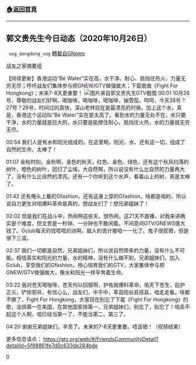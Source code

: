 ###  [:house:返回首頁](https://github.com/ourhimalayas/txt)
---

## 郭文贵先生今日动态（2020年10月26日）
` vog_dongdong_vog` [轉載自GNews](https://gnews.org/zh-hans/498403/)

战友之家摘要组

【持续更新】香港运动“Be Water”实在高，水干净、耐心、抵挡住热火，力量无穷无尽；呼吁战友们集体参与把GNEW/GTV做强做大；下载歌曲《Fight For Hongkong》；未来7-8天更重要！
![]()![](https://gnews-media-offload.s3.amazonaws.com/wp-content/uploads/2020/10/29055546/image-178.png)图片来自郭文贵先生GTV截图
00:01 10月26号，尊敬的战友们好啊，喝咖啡，喝咖啡，喝咖啡，抽雪茄，呵呵，今天26号？27号？26号，时间过的真快，深山老林现在是最漂亮的时候，加上这个水，真是，香港这个运动叫“Be Water”实在是太高了。看到水的力量无处不在，水只要干净，水的力量就是巨大的，水只要是能撑住耐心，抵挡住火热，水的力量就无穷无尽。

00:54 我们人是有水和阳光组成的。在这里啊，阳光、水、还有这一切，组成了自然的生命，太棒了！

01:07 金秋时刻，金秋啊，金色的秋天，红色、金色、绿色，还有这个秋风扫落的树叶，橙色的树叶，回归了尘埃，大自然啊，所以说没有什么比自然的力量再大了，没有什么比自然的漂亮。还有一个你听到这个水声，看着山上的树，真是太棒了。

01:42 还有俺头上戴的Gfashion，还有这身上穿的Gfashion。啥都是咱的，所以说自力更生对咱爆料革命是真的，想战友们了！想兄弟姐妹了！

02:02 但是我们在战斗中，热闹啊这些天。很热闹。这21天不直播，对我来讲确实是个难度，但文贵是一秒钟、一分钟也不敢闲着。不间意间GTV/GNEWS值大钱了。Gclub每天的钱哐哐的进啊。敌人的诡计被咱一一化了。鬼子很狡猾，但是很下三滥。

02:37 我们一切都是自然，兄弟姐妹们，所以说自然带来的力量，没有什么不可能。相信真实和阳光的力量，水的精神，没有什么做不到，兄弟姐妹们，加入Gclub，享受我们的Gfashion，用心培育我们的GTV，大家集体参与把GNEW/GTV做强做大，像水和阳光一样孕育着生命。

03:22 我对苍天喝咖啡，苍天何以回报啊，护佑我爆料革命，佑天下苍生，庇护正义，铲除邪共，有信心么，战友们，中不中，莘县阳谷县搭县，咱走走看。啥都不拂了，Fight For Hongkong，大家现在别忘了下载《Fight For Hongkong》的歌，没排第一在美国，在其他国家排第一，兄弟姐妹们，别忘了，别忘了！咱丢不起这个人啊，咱已经当第一了，不能当第二、第三了。

04:20 谢谢兄弟姐妹们，辛苦了。未来的7-8天更重要。唔该晒！（视频结束）

更多信息请点： https://gtv.org/web/#/FriendsCommunityDetail?detailId=5f98861fe7d0c633de284bde

0
